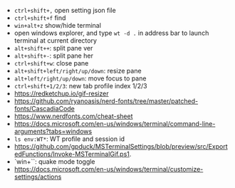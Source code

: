 * `ctrl+shift+,` open setting json file
* `ctrl+shift+f` find
* `win+alt+z` show/hide terminal
* open windows explorer, and type `wt -d .` in address bar to launch terminal at current directory
* `alt+shift++`: split pane ver
* `alt+shift+-`: split pane her
* `ctrl+shift+w`: close pane
* `alt+shift+left/right/up/down`: resize pane
* `alt+left/right/up/down`: move focus to pane
* `ctrl+shift+1/2/3`: new tab profile index 1/2/3
* https://redketchup.io/gif-resizer
* https://github.com/ryanoasis/nerd-fonts/tree/master/patched-fonts/CascadiaCode
* https://www.nerdfonts.com/cheat-sheet
* https://docs.microsoft.com/en-us/windows/terminal/command-line-arguments?tabs=windows
* `ls env:WT*`: WT profile and session id
* https://github.com/gpduck/MSTerminalSettings/blob/preview/src/ExportedFunctions/Invoke-MSTerminalGif.ps1.
* `win+``: quake mode toggle
* https://docs.microsoft.com/en-us/windows/terminal/customize-settings/actions